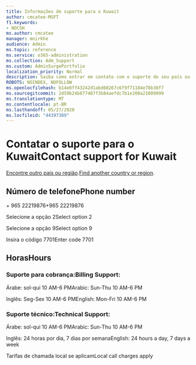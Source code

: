 ```yaml
---
title: Informações de suporte para o Kuwait
author: cmcatee-MSFT
f1.keywords:
- NOCSH
ms.author: cmcatee
manager: mnirkhe
audience: Admin
ms.topic: reference
ms.service: o365-administration
ms.collection: Adm_Support
ms.custom: AdminSurgePortfolio
localization_priority: Normal
description: Saiba como entrar em contato com o suporte do seu país ou região.
ROBOTS: NOINDEX, NOFOLLOW
ms.openlocfilehash: b14e0ff43242d1abd60267c6f9f71184e78b38f7
ms.sourcegitcommit: 2d59b24b877487f3b84aefdc7b1e200a21009999
ms.translationtype: MT
ms.contentlocale: pt-BR
ms.lasthandoff: 05/27/2020
ms.locfileid: "44397389"
---
```

# <a name="contact-support-for-kuwait"></a><span data-ttu-id="c4e8e-103">Contatar o suporte para o Kuwait</span><span class="sxs-lookup"><span data-stu-id="c4e8e-103">Contact support for Kuwait</span></span>

<span data-ttu-id="c4e8e-104">[Encontre outro país ou região](../contact-support-for-business-products.md).</span><span class="sxs-lookup"><span data-stu-id="c4e8e-104">[Find another country or region](../contact-support-for-business-products.md).</span></span>

## <a name="phone-number"></a><span data-ttu-id="c4e8e-105">Número de telefone</span><span class="sxs-lookup"><span data-stu-id="c4e8e-105">Phone number</span></span>
<span data-ttu-id="c4e8e-106">+ 965 22219876</span><span class="sxs-lookup"><span data-stu-id="c4e8e-106">+965 22219876</span></span>

<span data-ttu-id="c4e8e-107">Selecione a opção 2</span><span class="sxs-lookup"><span data-stu-id="c4e8e-107">Select option 2</span></span>

<span data-ttu-id="c4e8e-108">Selecione a opção 9</span><span class="sxs-lookup"><span data-stu-id="c4e8e-108">Select option 9</span></span>

<span data-ttu-id="c4e8e-109">Insira o código 7701</span><span class="sxs-lookup"><span data-stu-id="c4e8e-109">Enter code 7701</span></span>

## <a name="hours"></a><span data-ttu-id="c4e8e-110">Horas</span><span class="sxs-lookup"><span data-stu-id="c4e8e-110">Hours</span></span>
### <a name="billing-support"></a><span data-ttu-id="c4e8e-111">Suporte para cobrança:</span><span class="sxs-lookup"><span data-stu-id="c4e8e-111">Billing Support:</span></span>

<span data-ttu-id="c4e8e-112">Árabe: sol-qui 10 AM-6 PM</span><span class="sxs-lookup"><span data-stu-id="c4e8e-112">Arabic: Sun-Thu 10 AM-6 PM</span></span>

<span data-ttu-id="c4e8e-113">Inglês: Seg-Sex 10 AM-6 PM</span><span class="sxs-lookup"><span data-stu-id="c4e8e-113">English: Mon-Fri 10 AM-6 PM</span></span>

### <a name="technical-support"></a><span data-ttu-id="c4e8e-114">Suporte técnico:</span><span class="sxs-lookup"><span data-stu-id="c4e8e-114">Technical Support:</span></span>

<span data-ttu-id="c4e8e-115">Árabe: sol-qui 10 AM-6 PM</span><span class="sxs-lookup"><span data-stu-id="c4e8e-115">Arabic: Sun-Thu 10 AM-6 PM</span></span>

<span data-ttu-id="c4e8e-116">Inglês: 24 horas por dia, 7 dias por semana</span><span class="sxs-lookup"><span data-stu-id="c4e8e-116">English: 24 hours a day, 7 days a week</span></span>

<span data-ttu-id="c4e8e-117">Tarifas de chamada local se aplicam</span><span class="sxs-lookup"><span data-stu-id="c4e8e-117">Local call charges apply</span></span>
